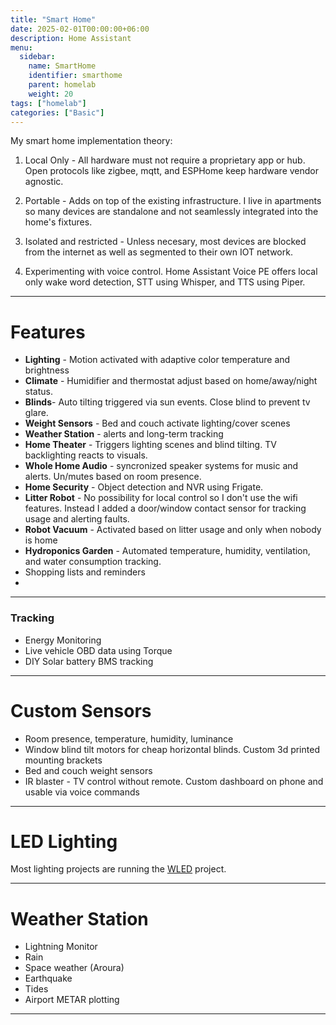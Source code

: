 ```yaml
---
title: "Smart Home"
date: 2025-02-01T00:00:00+06:00
description: Home Assistant
menu:
  sidebar:
    name: SmartHome
    identifier: smarthome
    parent: homelab
    weight: 20
tags: ["homelab"]
categories: ["Basic"]
---
```


My smart home implementation theory:

1. Local Only - All hardware must not require a proprietary app or hub. Open protocols like zigbee, mqtt, and ESPHome keep hardware vendor agnostic.

2. Portable - Adds on top of the existing infrastructure. I live in apartments so many devices are standalone and not seamlessly integrated into the home's fixtures. 

3. Isolated and restricted - Unless necesary, most devices are blocked from the internet as well as segmented to their own IOT network.

4. Experimenting with voice control. Home Assistant Voice PE offers local only wake word detection, STT using Whisper, and TTS using Piper.


---
# Features
- **Lighting** - Motion activated with adaptive color temperature and brightness
- **Climate** - Humidifier and thermostat adjust based on home/away/night status. 
- **Blinds**- Auto tilting triggered via sun events. Close blind to prevent tv glare.
- **Weight Sensors** - Bed and couch activate lighting/cover scenes
- **Weather Station** - alerts and long-term tracking
- **Home Theater** - Triggers lighting scenes and blind tilting. TV backlighting reacts to visuals.
- **Whole Home Audio** - syncronized speaker systems for music and alerts. Un/mutes based on room presence.
- **Home Security** - Object detection and NVR using Frigate. 
- **Litter Robot** - No possibility for local control so I don't use the wifi features. Instead I added a door/window contact sensor for tracking usage and alerting faults. 
- **Robot Vacuum** - Activated based on litter usage and only when nobody is home
- **Hydroponics Garden** - Automated temperature, humidity, ventilation, and water consumption tracking.
- Shopping lists and reminders
- 


---

### Tracking
- Energy Monitoring
- Live vehicle OBD data using Torque
- DIY Solar battery BMS tracking


---

# Custom Sensors
- Room presence, temperature, humidity, luminance
- Window blind tilt motors for cheap horizontal blinds. Custom 3d printed mounting brackets
- Bed and couch weight sensors
- IR blaster - TV control without remote. Custom dashboard on phone and usable via voice commands


---


# LED Lighting

Most lighting projects are running the [WLED](https://kno.wled.ge/) project.

---

# Weather Station

- Lightning Monitor
- Rain
- Space weather (Aroura)
- Earthquake
- Tides
- Airport METAR plotting


---

